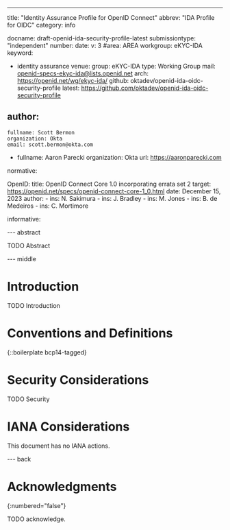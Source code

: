 ---
title: "Identity Assurance Profile for OpenID Connect"
abbrev: "IDA Profile for OIDC"
category: info

docname: draft-openid-ida-security-profile-latest
submissiontype: "independent"
number:
date:
v: 3
#area: AREA
workgroup: eKYC-IDA
keyword:
 - identity assurance
venue:
  group: eKYC-IDA
  type: Working Group
  mail: openid-specs-ekyc-ida@lists.openid.net
  arch: https://openid.net/wg/ekyc-ida/
  github: oktadev/openid-ida-oidc-security-profile
  latest: https://github.com/oktadev/openid-ida-oidc-security-profile

author:
 -
    fullname: Scott Bermon
    organization: Okta
    email: scott.bermon@okta.com
 -
    fullname: Aaron Parecki
    organization: Okta
    url: https://aaronparecki.com

normative:

  OpenID:
    title: OpenID Connect Core 1.0 incorporating errata set 2
    target: https://openid.net/specs/openid-connect-core-1_0.html
    date: December 15, 2023
    author:
      - ins: N. Sakimura
      - ins: J. Bradley
      - ins: M. Jones
      - ins: B. de Medeiros
      - ins: C. Mortimore

informative:



--- abstract

TODO Abstract


--- middle

# Introduction

TODO Introduction


# Conventions and Definitions

{::boilerplate bcp14-tagged}


# Security Considerations

TODO Security


# IANA Considerations

This document has no IANA actions.


--- back

# Acknowledgments
{:numbered="false"}

TODO acknowledge.
